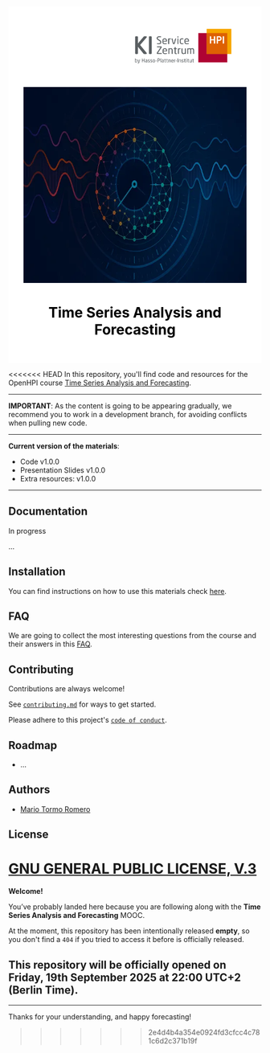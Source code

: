<div style="background-color: #ffffff; color: #000000; padding: 30px;">
    <p style="text-align:right;"><img src="./media/images/kisz_logo.png" alt="kisz logo" width="192" height="69" style="margin-right: 30px; margin-bottom:30px;"></p>
    <p style="text-align:center;"><img src="./media/images/mooc_image.png" alt="mooc image" width="628" height="390"></p>
    <h1 style="text-align:center;"> Time Series Analysis and Forecasting </h1>
</div>

<<<<<<< HEAD
In this repository, you'll find code and resources for the OpenHPI course [Time Series Analysis and Forecasting](https://open.hpi.de/courses/timeseries2025).

---

**IMPORTANT**: As the content is going to be appearing gradually, we recommend you to work in a development branch, for avoiding conflicts when pulling new code.  

---

**Current version of the materials**:

- Code v1.0.0
- Presentation Slides v1.0.0
- Extra resources: v1.0.0

---

## Documentation

In progress

...

## Installation

You can find instructions on how to use this materials check [here](/notebooks/01_introduction.ipynb).

## FAQ

We are going to collect the most interesting questions from the course and their answers in this [FAQ](FAQ.md).

## Contributing

Contributions are always welcome!

See [`contributing.md`](contributing.md) for ways to get started.

Please adhere to this project's [`code of conduct`](CODE_OF_CONDUCT.md).

## Roadmap

- ...

## Authors

- [Mario Tormo Romero](https://github.com/mt0rm0)

## License

[GNU GENERAL PUBLIC LICENSE, V.3](LICENSE)
=======
**Welcome!**  

You’ve probably landed here because you are following along with the **Time Series Analysis and Forecasting** MOOC.  

At the moment, this repository has been intentionally released **empty**, so you don't find a `404` if you tried to access it before is officially released.

## This repository will be officially opened on **Friday, 19th September 2025** at **22:00 UTC+2 (Berlin Time)**.

---
Thanks for your understanding, and happy forecasting!  

>>>>>>> 2e4d4b4a354e0924fd3cfcc4c781c6d2c371b19f
